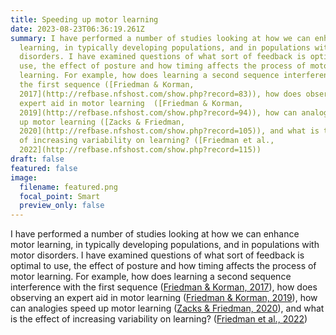 ```yaml
---
title: Speeding up motor learning
date: 2023-08-23T06:36:19.261Z
summary: I have performed a number of studies looking at how we can enhance motor
  learning, in typically developing populations, and in populations with motor
  disorders. I have examined questions of what sort of feedback is optimal to
  use, the effect of posture and how timing affects the process of motor
  learning. For example, how does learning a second sequence interference with
  the first sequence ([Friedman & Korman,
  2017](http://refbase.nfshost.com/show.php?record=83)), how does observing an
  expert aid in motor learning  ([Friedman & Korman,
  2019](http://refbase.nfshost.com/show.php?record=94)), how can analogies speed
  up motor learning ([Zacks & Friedman,
  2020](http://refbase.nfshost.com/show.php?record=105)), and what is the effect
  of increasing variability on learning? ([Friedman et al.,
  2022](http://refbase.nfshost.com/show.php?record=115))
draft: false
featured: false
image:
  filename: featured.png
  focal_point: Smart
  preview_only: false
---
```

I have performed a number of studies looking at how we can enhance motor learning, in typically developing populations, and in populations with motor disorders. I have examined questions of what sort of feedback is optimal to use, the effect of posture and how timing affects the process of motor learning. For example, how does learning a second sequence interference with the first sequence ([Friedman & Korman, 2017](http://refbase.nfshost.com/show.php?record=83)), how does observing an expert aid in motor learning  ([Friedman & Korman, 2019](http://refbase.nfshost.com/show.php?record=94)), how can analogies speed up motor learning ([Zacks & Friedman, 2020](http://refbase.nfshost.com/show.php?record=105)), and what is the effect of increasing variability on learning? ([Friedman et al., 2022](http://refbase.nfshost.com/show.php?record=115))
